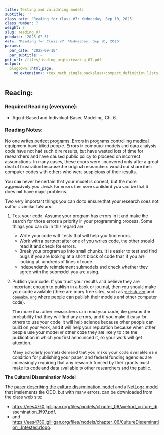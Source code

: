 ```yaml
---
title: Testing and validating models
subtitle: ''
class_date: 'Reading for Class #7: Wednesday, Sep 10, 2025'
class_number: 7
weight: 7
slug: reading_07
pubdate: '2025-07-31'
date: 'Reading for Class #7: Wednesday, Sep 10, 2025'
params:
  par_date: '2025-09-10'
  par_subtitle: ~
pdf_url: /files/reading_asgts/reading_07.pdf
output:
  blogdown::html_page:
    md_extensions: +tex_math_single_backslash+compact_definition_lists
---
```

## Reading:

### Required Reading (everyone):

* Agent-Based and Individual-Based Modeling, Ch. 6.

### Reading Notes:

No one writes perfect programs. Errors in programs controlling medical equipment 
have killed people. Errors in computer models and data analysis code have not had 
such dire results, but have wasted lots of time for researchers and have caused 
public policy to proceed on incorrect assumptions. In many cases, these errors 
were uncovered only after a great deal of frustration because the original 
researchers would not share their computer codes with others who were suspicious 
of their results.

You can never be certain that your model is correct, but the more aggressively 
you check for errors the more confident you can be that it does not have major problems.

Two very important things you can do to ensure that your research does not suffer 
a similar fate are:

1. Test your code. Assume your program has errors in it and make the search for 
those errors a priority in your programming process.
    Some things you can do in this regard are:
      * Write your code with tests that will help you find errors.
      * Work with a partner: after one of you writes code, the other should read 
        it and check for errors.
      * Break your program up into small chunks. It is easier to test and find 
        bugs if you are looking at a short block of code than if you are looking 
        at hundreds of lines of code.
      * Independently reimplement submodels and check whether they agree with the 
        submodel you are using.
1. Publish your code. If you trust your results and believe they are important 
   enough to publish in a book or journal, then you should make your code available 
   (there are many free sites, such as [`github.com`](https://github.com) and 
   [`openabm.org`](https://openabm.org) where people can 
   publish their models and other computer code). 
    
      The more that other researchers can read your code, the greater the probability 
      that they will find any errors, and if you make it easy for others to use your 
      code, it will help science because other people can build on your work, and it 
      will help your reputation because when other people use your model or other 
      code they are likely to cite the publication in which you first announced 
      it, so your work will get attention.
    
      Many scholarly journals demand that you make your code available as a 
      condition for publishing your paper, and federal funding agencies are 
      increasingly requiring that any research funded by their grants must make 
      its code and data available to other researchers and the public.

**The Cultural Dissemination Model**

The 
[paper describing the culture dissemination model](//files/models/chapter_06/axelrod_culture_dissemination_1997.pdf)
and a 
[NetLogo model](/files/models/chapter_06/CultureDissemination_Untested.nlogo) 
that implements the ODD, but with many errors, can be downloaded from the class web site: 

* <https://ees4760.jgilligan.org/files/models/chapter_06/axelrod_culture_dissemination_1997.pdf>, 
* and <https://ees4760.jgilligan.org/files/models/chapter_06/CultureDissemination_Untested.nlogo>.
